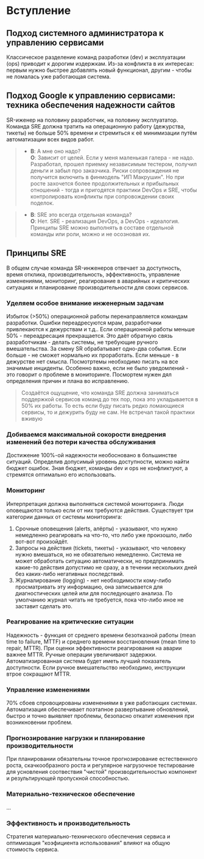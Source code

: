 # Вступление

## Подход системного администратора к управлению сервисами
Классическое разделение команд разработки (dev) и эксплуатации (ops) приводит к дорогим издержкам. Из-за конфликта в их интересах: первым нужно быстрее добавлять новый функционал, другим - чтобы не ломалась уже работающая система.

## Подход Google к управлению сервисами: техника обеспечения надежности сайтов
SR-иженер на половину разработчик, на половину эксплуататор. Команда SRE должна тратить на операционную работу (дежурства, тикеты) не больше 50% времени и стремиться к её минимизации путём автоматизации всех видов работ.

> - **В**: А мне оно надо? \
**О**: Зависит от целей. Если у меня маленькая галера - не надо. Разработал, прошел приемку независимым тестером, получил деньги и забыл про заказчика. Риски сопровождения не получится включить в финмодель "ИП Макрушин". Но при росте захочется более продолжительных и прибыльных отношений - тогда и пригодятся практики DevOps и SRE, чтобы контролировать конфликты при сопровождении своих поделок.

> - **В**: SRE это всегда отдельная команда? \
**О**: Нет. SRE - реализация DevOps, а DevOps - идеалогия. Принципы SRE можно выполнять в составе отдельной команды или роли, можно и не осозновая их.

## Принципы SRE
В общем случае команда SR-инженеров отвечает за доступность, время отклика, производительность, эффективность, управление изменениями, мониторинг, реагирование в аварийных и критических ситуациях и планирование производительности для своих сервисов.
### Уделяем особое внимание инженерным задачам
Избыток (>50%) операционной работы перенаправляется командам разработки. Ошибки переадресуются мрам, разработчики привлекаются к дежурствам и т.д.. Если операционной работы меньше 50% - переадресация прекращается. Это даёт обратную связь разработчикам - делать системы, не требующие ручного вмешательства.
За смену SR обрабатывает одно-два события. Если больше - не сможет нормально их проработать. Если меньше - в дежурстве нет смысла. Посмотртемы необходимо писать на все значимые инциденты. Особенно важно, если не было уведомлений - это говорит о проблеме в мониторинге. Посмортем нужен дял определения причин и плана во исправлению.

> Создаётся ощущение, что команда SRE должна заниматься поддержкой сервисов команд до тех пор, пока это укладывается в 50% их работы. То есть если буду писать редко ломающиеся сервисы, то и дежурить буду не сам. Не встречал такой практики вживую

### Добиваемся максимальной сокорости внедрения изменений без потери качества обслуживания
Достижение 100%-ой надежности необосновано в большинстве ситуаций. Определив допусимый уровень доступности, можно найти бюджет ошибок. Зная бюджет, команды dev и ops не конфликтуют, а стремятся оптимально его использовать.
### Мониторинг
Интерпретация должна выполняться системой мониторинга. Люди оповещаются только если от них требуются действия.
Существует три категории данных от системы мониторинга:
1. Срочные оповещения (alerts, алёрты) - указывают, что нужно немедленно реагировать на что-то, что либо уже произошло, либо вот-вот произойдёт.
2. Запросы на действия (tickets, тикеты) - указывают, что человеку нужно вмешаться, но не обязательно немедленно. Система не может обработать ситуацию автоматически, но предпринимать какие-то действия допустимо не сразу, а в течении нескольких дней без каких-либо негативных последствий.
3. Журналирование (logging) - нет необходимости кому-либо просматривать эту информацию, она записывается для диагностических целей или для последующего анализа. По умолчанию журнал читать не требуется, пока что-либо иное не заставит сделать это.
### Реагирование на критические ситуации
Надежность - функция от среднего времени безотказной работы (mean time to failure, MTTF) и среднего времени восстановления (mean time to repair, MTTR). При оценки эффективности реагирования на аварии важнее MTTR.
Ручные операции увеличивают задержки. Автоматизированная система будет иметь лучший показатель доступности. Если ручное вмешательство необходимо, инструкции втрое сокращают MTTR.
### Управление изменениями
70% сбоев спровоцированы изменениями в уже работающих системах. Автоматизация обеспечивает поэтапное развертывание обновлений, быстро и точно выявляет проблемы, безопасно откатит изменения при возникновении проблем.
### Прогнозирование нагрузки и планирование производительности
При планировании обязательны точное прогнозирование естественного роста, скачкообразного роста и регулярное нагрузочное тестирование для усновления соотвествия "чистой" производительностью компонент и результирующей пропускной способностью.
### Материально-техническое обеспечение
...
### Эффективность и производительность
Стратегия материально-технического обеспечения сервиса и оптимизация "коэфициента использования" влияют на общую стоимость сервиса.

